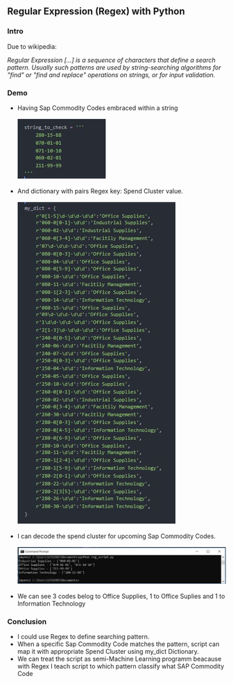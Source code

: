 <h2>Regular Expression (Regex)  with Python</h2>
<h3>Intro</h3>
<p>Due to wikipedia:</p>
<p><i>Regular Expression [...] is a sequence of characters that define a search pattern. Usually such patterns are used by string-searching algorithms for "find" or "find and replace" operations on strings, or for input validation.</i></p>
<h3>Demo</h3>
<ul>
  <li>Having Sap Commodity Codes embraced within a string</li>
  <br>
  <img src="images/string.JPG">
  <br><br>
  <li>And dictionary with pairs Regex key: Spend Cluster value.</li>
  <br>
  <img src="images/re.JPG">
  <br><br>
  <li>I can decode the spend cluster for upcoming Sap Commodity Codes.</li>
  <br>
  <img src="images/outcome.jpg">
  <br><br>
  <li>We can see 3 codes belog to Office Supplies, 1 to Office Suplies and 1 to Information Technology</li>
</ul>
<h3>Conclusion</h3>
<ul>
  <li>I could use Regex to define searching pattern.</li>
  <li>When a specific Sap Commodity Code matches the pattern, script can map it with appropriate Spend Cluster using my_dict Dictionary.</li>
  <li>We can treat the script as semi-Machine Learning programm beacause with Regex I teach script to which pattern classify what SAP Commodity Code</li>
</ul>
